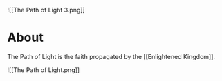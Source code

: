 ![[The Path of Light 3.png]]
# About
The Path of Light is the faith propagated by the [[Enlightened Kingdom]].


![[The Path of Light.png]]